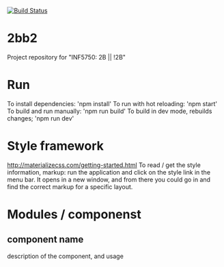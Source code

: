 [![Build Status](https://travis-ci.com/samuelsen/2bb2.svg?token=o7BqGGM4ZyxkoMpxUqjD&branch=master)](https://travis-ci.com/samuelsen/2bb2)

# 2bb2
Project repository for "INF5750: 2B || !2B"

# Run
To install dependencies: 'npm install'
To run with hot reloading: 'npm start'
To build and run manually: 'npm run build'
To build in dev mode, rebuilds changes; 'npm run dev'

# Style framework
http://materializecss.com/getting-started.html
To read / get the style information, markup: run the application and
click on the style link in the menu bar. It opens in a new window, and from there you could go in and find the correct markup for a specific layout.

# Modules / componenst
## component name
description of the component, and usage
